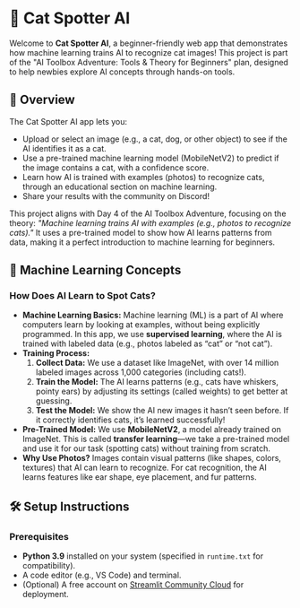 # 🐾 Cat Spotter AI

Welcome to **Cat Spotter AI**, a beginner-friendly web app that demonstrates how machine learning trains AI to recognize cat images! This project is part of the "AI Toolbox Adventure: Tools & Theory for Beginners" plan, designed to help newbies explore AI concepts through hands-on tools.

## 📖 Overview

The Cat Spotter AI app lets you:
- Upload or select an image (e.g., a cat, dog, or other object) to see if the AI identifies it as a cat.
- Use a pre-trained machine learning model (MobileNetV2) to predict if the image contains a cat, with a confidence score.
- Learn how AI is trained with examples (photos) to recognize cats, through an educational section on machine learning.
- Share your results with the community on Discord!

This project aligns with Day 4 of the AI Toolbox Adventure, focusing on the theory: *"Machine learning trains AI with examples (e.g., photos to recognize cats)."* It uses a pre-trained model to show how AI learns patterns from data, making it a perfect introduction to machine learning for beginners.


## 🧠 Machine Learning Concepts

### How Does AI Learn to Spot Cats?
- **Machine Learning Basics:** Machine learning (ML) is a part of AI where computers learn by looking at examples, without being explicitly programmed. In this app, we use **supervised learning**, where the AI is trained with labeled data (e.g., photos labeled as “cat” or “not cat”).
- **Training Process:**
  1. **Collect Data:** We use a dataset like ImageNet, with over 14 million labeled images across 1,000 categories (including cats!).
  2. **Train the Model:** The AI learns patterns (e.g., cats have whiskers, pointy ears) by adjusting its settings (called weights) to get better at guessing.
  3. **Test the Model:** We show the AI new images it hasn’t seen before. If it correctly identifies cats, it’s learned successfully!
- **Pre-Trained Model:** We use **MobileNetV2**, a model already trained on ImageNet. This is called **transfer learning**—we take a pre-trained model and use it for our task (spotting cats) without training from scratch.
- **Why Use Photos?** Images contain visual patterns (like shapes, colors, textures) that AI can learn to recognize. For cat recognition, the AI learns features like ear shape, eye placement, and fur patterns.

## 🛠️ Setup Instructions

### Prerequisites
- **Python 3.9** installed on your system (specified in `runtime.txt` for compatibility).
- A code editor (e.g., VS Code) and terminal.
- (Optional) A free account on [Streamlit Community Cloud](https://streamlit.io/cloud) for deployment.
